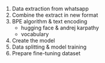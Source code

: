 1. Data extraction from whatsapp
2. Combine the extract in new format
3. BPE algorithm & text encoding
   - hugging face & andrej karpathy
   - vocabulary
4. Create the model
5. Data splitting & model training
6. Prepare fine-tuning dataset
